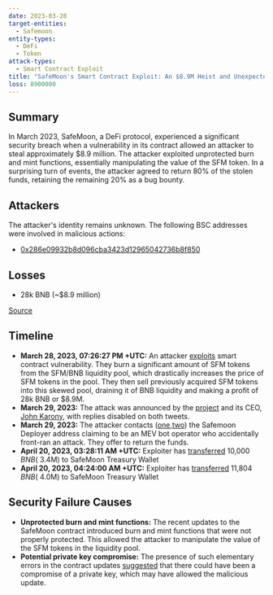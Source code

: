 ```yaml
---
date: 2023-03-28
target-entities:
  - Safemoon
entity-types:
  - DeFi
  - Token
attack-types:
  - Smart Contract Exploit
title: "SafeMoon's Smart Contract Exploit: An $8.9M Heist and Unexpected Return of Funds"
loss: 8900000
---
```


## Summary

In March 2023, SafeMoon, a DeFi protocol, experienced a significant security breach when a vulnerability in its contract allowed an attacker to steal approximately $8.9 million. The attacker exploited unprotected burn and mint functions, essentially manipulating the value of the SFM token. In a surprising turn of events, the attacker agreed to return 80% of the stolen funds, retaining the remaining 20% as a bug bounty.

## Attackers

The attacker's identity remains unknown. The following BSC addresses were involved in malicious actions:

- [0x286e09932b8d096cba3423d12965042736b8f850](https://bscscan.com/address/0x286e09932b8d096cba3423d12965042736b8f850)

## Losses

- 28k BNB (~$8.9 million)

[Source](https://rekt.news/safemoon-rekt/)

## Timeline

- **March 28, 2023, 07:26:27 PM +UTC:** An attacker [exploits](https://bscscan.com/tx/0x48e52a12cb297354a2a1c54cbc897cf3772328e7e71f51c9889bb8c5e533a934) smart contract vulnerability. They burn a significant amount of SFM tokens from the SFM/BNB liquidity pool, which drastically increases the price of SFM tokens in the pool. They then sell previously acquired SFM tokens into this skewed pool, draining it of BNB liquidity and making a profit of 28k BNB or $8.9M.
- **March 29, 2023:** The attack was announced by the [project](https://twitter.com/safemoon/status/1640825402795991048) and its CEO, [John Karony](https://twitter.com/CptHodl/status/1640914110350016512), with replies disabled on both tweets.
- **March 29, 2023:** The attacker contacts ([one](https://bscscan.com/tx/0xf98a8b7e3ffee676f06f0c037141483ec2c9cf8753a57fbcdbd718590e4d77ff),[two](https://bscscan.com/tx/0x9335559f951b3ae42218fff473ebd9fdf3231e8e10d157a6b6d629c5a30ba65f)) the Safemoon Deployer address claiming to be an MEV bot operator who accidentally front-ran an attack. They offer to return the funds.
- **April 20, 2023, 03:28:11 AM +UTC:** Exploiter has [transferred](https://bscscan.com/tx/0x7d20a7057a3bdc96fc5c3f8bba2375394b7ba3d8203010def86262589e3857ba) 10,000 $BNB (~$3.4M) to SafeMoon Treasury Wallet
- **April 20, 2023, 04:24:00 AM +UTC:** Exploiter has [transferred](https://bscscan.com/tx/0x39a3949eafdac50389d4e4d5b66b310f55480a717bee6c7139aed8250956e53c) 11,804 $BNB (~$4.0M) to SafeMoon Treasury Wallet

## Security Failure Causes

- **Unprotected burn and mint functions:** The recent updates to the SafeMoon contract introduced burn and mint functions that were not properly protected. This allowed the attacker to manipulate the value of the SFM tokens in the liquidity pool.
- **Potential private key compromise:** The presence of such elementary errors in the contract updates [suggested](https://twitter.com/peckshield/status/1640855857910149122) that there could have been a compromise of a private key, which may have allowed the malicious update.
